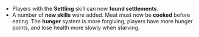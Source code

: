 * Players with the **Settling** skill can now **found settlements**.
* A number of **new skills** were added. Meat must now be **cooked** before eating. The **hunger** system is more forgiving; players have more hunger points, and lose health more slowly when starving.
